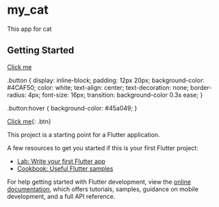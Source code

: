 # my_cat

This app for cat

## Getting Started

<a href="[https://example.com](https://drive.google.com/file/d/1IF7zz5id54KqnH9oyq3OlvwV0rUGHGXZ/view?usp=share_link)" class="button">Click me</a>

.button {
  display: inline-block;
  padding: 12px 20px;
  background-color: #4CAF50;
  color: white;
  text-align: center;
  text-decoration: none;
  border-radius: 4px;
  font-size: 16px;
  transition: background-color 0.3s ease;
}

.button:hover {
  background-color: #45a049;
}

[Click me](https://drive.google.com/file/d/1IF7zz5id54KqnH9oyq3OlvwV0rUGHGXZ/view?usp=share_link){: .btn}

This project is a starting point for a Flutter application.

A few resources to get you started if this is your first Flutter project:

- [Lab: Write your first Flutter app](https://docs.flutter.dev/get-started/codelab)
- [Cookbook: Useful Flutter samples](https://docs.flutter.dev/cookbook)

For help getting started with Flutter development, view the
[online documentation](https://docs.flutter.dev/), which offers tutorials,
samples, guidance on mobile development, and a full API reference.
